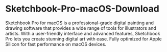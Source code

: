 # Sketchbook-Pro-macOS-Download
Sketchbook Pro for macOS is a professional-grade digital painting and drawing software that provides a wide range of tools for illustrators and artists. With a user-friendly interface and advanced features, Sketchbook Pro lets you create stunning digital art with ease. Fully optimized for Apple Silicon for fast performance on macOS devices.

